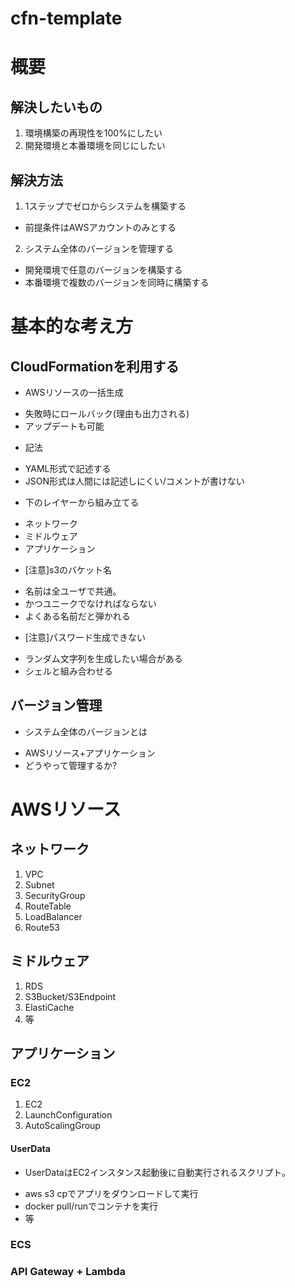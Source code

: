 # cfn-template

# 概要

## 解決したいもの

1. 環境構築の再現性を100%にしたい
2. 開発環境と本番環境を同じにしたい

## 解決方法

1. 1ステップでゼロからシステムを構築する
 + 前提条件はAWSアカウントのみとする
2. システム全体のバージョンを管理する
 + 開発環境で任意のバージョンを構築する
 + 本番環境で複数のバージョンを同時に構築する

# 基本的な考え方

## CloudFormationを利用する

 + AWSリソースの一括生成
  - 失敗時にロールバック(理由も出力される)
  - アップデートも可能
 + 記法
  - YAML形式で記述する
  - JSON形式は人間には記述しにくい/コメントが書けない
 + 下のレイヤーから組み立てる
  - ネットワーク
  - ミドルウェア
  - アプリケーション
 + [注意]s3のバケット名
  - 名前は全ユーザで共通。
  - かつユニークでなければならない
  - よくある名前だと弾かれる
 + [注意]パスワード生成できない
  - ランダム文字列を生成したい場合がある
  - シェルと組み合わせる

## バージョン管理

 + システム全体のバージョンとは
  - AWSリソース+アプリケーション
  - どうやって管理するか?

# AWSリソース

## ネットワーク

 1. VPC
 2. Subnet
 3. SecurityGroup
 4. RouteTable
 5. LoadBalancer
 6. Route53

## ミドルウェア

 1. RDS
 2. S3Bucket/S3Endpoint
 3. ElastiCache
 4. 等

## アプリケーション

### EC2

 1. EC2
 2. LaunchConfiguration
 3. AutoScalingGroup

#### UserData

 - UserDataはEC2インスタンス起動後に自動実行されるスクリプト。
  + aws s3 cpでアプリをダウンロードして実行
  + docker pull/runでコンテナを実行
  + 等

### ECS

### API Gateway + Lambda
